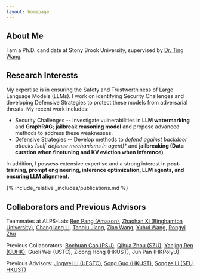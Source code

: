 ```yaml
---
layout: homepage
---
```


## About Me

I am a Ph.D. candidate at Stony Brook University, supervised by [Dr. Ting Wang](https://alps-lab.github.io/).


## Research Interests

My expertise is in ensuring the Safety and Trustworthiness of Large Language Models (LLMs). I work on identifying Security Challenges and developing Defensive Strategies to protect these models from adversarial threats. My recent work includes:
* Security Challenges -- Investigate vulnerabilities in **LLM watermarking** and **GraphRAG**; **jailbreak reasoning model** and propose advanced methods to address these weaknesses.
* Defensive Strategies -- Develop methods to **defend against backdoor attacks* (self-defense mechanisms in agent)** and **jailbreaking (Data curation when finetuning and KV eviction when inference)**.
  
In addition, I possess extensive expertise and a strong interest in **post-training, prompt engineering, inference optimization, LLM agents, and ensuring LLM alignment.**


<!-- ## News



- <label class="paper_label_style">Editorship</label> Ting is assigned the associate editor of ACM Transactions on Intelligent Systems and Technology.
- <label class="info_label_style">Award</label>  [AutoML in the Wild](https://dl.acm.org/doi/abs/10.1145/3544548.3581082) received the CHI'23 Best Paper Honorable Mention.
- <label class="fund_label_style">Grant</label> NSF award to support our research on <a href="https://www.nsf.gov/awardsearch/showAward?AWD_ID=2212323">the Security Risks of AutoML</a>. Thank you, NSF!
- <label class="info_label_style">Award</label> [Android App Analysis](https://dl.acm.org/doi/10.1145/3533767.3534410) received the ACM SIGSOFT Distinguished Paper award! -->


<!-- ## News

- **[Feb. 2020]** Our paper about incremental learning is accepted to CVPR 2020.
- **[Feb. 2020]** We will host the ACM Multimedia Asia 2020 conference in Singapore!
- **[Sept. 2019]** Our paper about few-shot learning is accepted to NeurIPS 2019.
- **[Mar. 2019]** Our paper about few-shot learning is accepted to CVPR 2019. -->



{% include_relative _includes/publications.md %}

<!-- {% include_relative _includes/teaching.md %} -->

<!-- {% include_relative _includes/services.md %} -->

## Collaborators and Previous Advisors 
Teammates at ALPS-Lab: [Ren Pang (Amazon)](https://ain-soph.github.io/), [Zhaohan Xi (Binghamton University)](https://zhaohan-xi.github.io/), [Changjiang Li](https://meet-cjli.github.io/), [Tanqiu Jiang](https://tanqiujiang.github.io/), [Zian Wang](https://zianwang.com/), [Yuhui Wang](https://scholar.google.com/citations?user=eJgbw-oAAAAJ&hl=en), [Rongyi Zhu](https://scholar.google.com/citations?user=MA1MmFAAAAAJ&hl=zh-CN)

Previous Collaborators: [Bochuan Cao (PSU)](https://aaaaaasuka.github.io/), [Qihua Zhou (SZU)](https://qihuazhou.github.io/), [Yanjing Ren (CUHK)](https://scholar.google.com/citations?user=DVuEDJkAAAAJ&hl=zh-CN), Guoli Wei (USTC), Zicong Hong (HKUST), Jun Pan (HKPolyU)

Previous Advisors: [Jingwei Li (UESTC)](https://jingwei87.github.io/), [Song Guo (HKUST)](https://cse.hkust.edu.hk/~songguo/), [Songze Li (SEU, HKUST)](https://songzli.github.io/index.html)


<script type='text/javascript' id='clustrmaps' src='//cdn.clustrmaps.com/map_v2.js?cl=4dbbd6&w=300&t=n&d=yQogTRP1sCUUtzWxfRSFqiPvHgpk71XyO6nBiXkJj6Y&co=ffffff&cmo=e95f42&cmn=05a087&ct=000000'></script>

